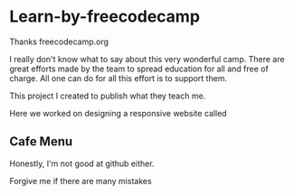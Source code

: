 # Learn-by-freecodecamp
Thanks freecodecamp.org

I really don't know what to say about this very wonderful camp. There are great efforts made by the team to spread education for all and free of charge. All one can do for all this effort is to support them.

This project I created to publish what they teach me.

Here we worked on designing a responsive website called
## Cafe Menu


Honestly, I'm not good at github either.

Forgive me if there are many mistakes
